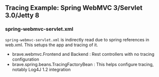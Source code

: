 ## Tracing Example: Spring WebMVC 3/Servlet 3.0/Jetty 8

### spring-webmvc-servlet.xml

`spring-webmvc-servlet.xml` is indirectly read due to spring references
in web.xml. This setups the app and tracing of it.

*   brave.webmvc.Frontend and Backend : Rest controllers with no tracing configuration
*   brave.spring.beans.TracingFactoryBean : This helps configure tracing, notably Log4J 1.2 integration


